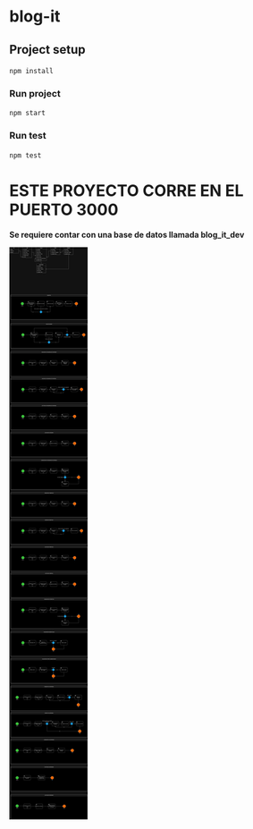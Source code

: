 # blog-it

## Project setup
```
npm install
```

### Run project
```
npm start
```

### Run test
```
npm test
```

# ESTE PROYECTO CORRE EN EL PUERTO 3000

**Se requiere contar con una base de datos llamada blog_it_dev**

![Diagramas](https://github.com/sacd89/blog-it-api/raw/main/public/images/Diagramas.png)
